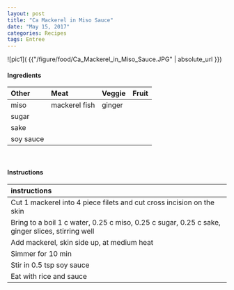 ```yaml
---
layout: post
title: "Ca Mackerel in Miso Sauce"
date: "May 15, 2017"
categories: Recipes
tags: Entree
---
```




![pic1]( {{"/figure/food/Ca_Mackerel_in_Miso_Sauce.JPG" | absolute_url }})




#### Ingredients

<table class = "presenttab">
 <thead>
  <tr>
   <th style="text-align:left;"> Other </th>
   <th style="text-align:left;"> Meat </th>
   <th style="text-align:left;"> Veggie </th>
   <th style="text-align:left;"> Fruit </th>
  </tr>
 </thead>
<tbody>
  <tr>
   <td style="text-align:left;"> miso </td>
   <td style="text-align:left;"> mackerel fish </td>
   <td style="text-align:left;"> ginger </td>
   <td style="text-align:left;">  </td>
  </tr>
  <tr>
   <td style="text-align:left;"> sugar </td>
   <td style="text-align:left;">  </td>
   <td style="text-align:left;">  </td>
   <td style="text-align:left;">  </td>
  </tr>
  <tr>
   <td style="text-align:left;"> sake </td>
   <td style="text-align:left;">  </td>
   <td style="text-align:left;">  </td>
   <td style="text-align:left;">  </td>
  </tr>
  <tr>
   <td style="text-align:left;"> soy sauce </td>
   <td style="text-align:left;">  </td>
   <td style="text-align:left;">  </td>
   <td style="text-align:left;">  </td>
  </tr>
</tbody>
</table>

<br>

#### Instructions

<table class = "presenttabnoh">
 <thead>
  <tr>
   <th style="text-align:left;"> instructions </th>
  </tr>
 </thead>
<tbody>
  <tr>
   <td style="text-align:left;"> Cut 1 mackerel into 4 piece filets and cut cross incision on the skin </td>
  </tr>
  <tr>
   <td style="text-align:left;"> Bring to a boil 1 c water, 0.25 c miso, 0.25 c sugar, 0.25 c sake, ginger slices, stirring well </td>
  </tr>
  <tr>
   <td style="text-align:left;"> Add mackerel, skin side up, at medium heat </td>
  </tr>
  <tr>
   <td style="text-align:left;"> Simmer for 10 min </td>
  </tr>
  <tr>
   <td style="text-align:left;"> Stir in 0.5 tsp soy sauce </td>
  </tr>
  <tr>
   <td style="text-align:left;"> Eat with rice and sauce </td>
  </tr>
</tbody>
</table>

